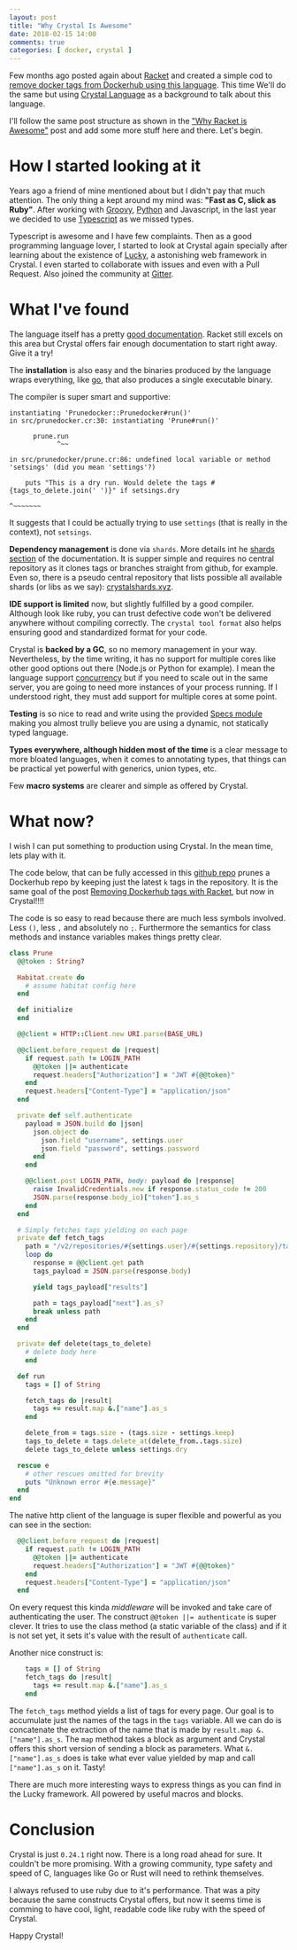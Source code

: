 ```yaml
---
layout: post
title: "Why Crystal Is Awesome"
date: 2018-02-15 14:00
comments: true
categories: [ docker, crystal ]
---
```


Few months ago posted again about [Racket](http://racket-lang.org) and created a simple cod to [remove docker tags from Dockerhub using this language](http://paulosuzart.github.io/blog/2017/11/27/removing-dockerhub-tags-with-racket/). This time We'll do the same but using [Crystal Language](https://crystal-lang.org) as a background to talk about this language.

<!--more-->

I'll follow the same post structure as shown in the ["Why Racket is Awesome"](http://paulosuzart.github.io/blog/2015/04/02/why-racket-is-awesome/) post and add some more stuff here and there. Let's begin.

# How I started looking at it

Years ago a friend of mine mentioned about but I didn't pay that much attention. The only thing a kept around my mind was: **"Fast as C, slick as Ruby"**. After working with [Groovy](http://groovy-lang.org/), [Python](https://www.python.org/) and Javascript, in the last year we decided to use [Typescript](https://www.typescriptlang.org) as we missed types.

Typescript is awesome and I have few complaints. Then as a good programming language lover, I started to look at Crystal again specially after learning about the existence of [Lucky](https://luckyframework.org), a astonishing web framework in Crystal. I even started to collaborate with issues and even with a Pull Request. Also joined the community at [Gitter](https://gitter.im/luckyframework/Lobby).

# What I've found

The language itself has a pretty [good documentation](https://crystal-lang.org/docs/). Racket still excels on this area but Crystal offers fair enough documentation to start right away. Give it a try!

The **installation** is also easy and the binaries produced by the language wraps everything, like [go](https://golang.org/), that also produces a single executable binary.

The compiler is super smart and supportive:

```
instantiating 'Prunedocker::Prunedocker#run()'
in src/prunedocker.cr:30: instantiating 'Prune#run()'

      prune.run
            ^~~

in src/prunedocker/prune.cr:86: undefined local variable or method 'setsings' (did you mean 'settings'?)

    puts "This is a dry run. Would delete the tags #{tags_to_delete.join(' ')}" if setsings.dry
                                                                                   ^~~~~~~~
```

It suggests that I could be actually trying to use `settings` (that is really in the context), not `setsings`.

**Dependency management** is done via `shards`. More details int he [shards section](https://crystal-lang.org/docs/guides/writing_shards.html) of the documentation. It is supper simple and requires no central repository as it clones tags or branches straight from github, for example. Even so, there is a pseudo central repository that lists possible all available shards (or libs as we say): [crystalshards.xyz](https://crystalshards.xyz/).

**IDE support is limited** now, but slightly fulfilled by a good compiler. Although look like ruby, you can trust defective code won't be delivered anywhere without compiling correctly. The `crystal tool format` also helps ensuring good and standardized format for your code.

Crystal is **backed by a GC**, so no memory management in your way. Nevertheless, by the time writing, it has no support for multiple cores like other good options out there (Node.js or Python for example). I mean the language support [concurrency](https://crystal-lang.org/docs/guides/concurrency.html) but if you need to scale out in the same server, you are going to need more instances of your process running. If I understood right, they must add support for multiple cores at some point.

**Testing** is so nice to read and write using the provided [Specs module](https://crystal-lang.org/docs/guides/testing.html) making you almost trully believe you are using a dynamic, not statically typed language.

**Types everywhere, although hidden most of the time** is a clear message to more bloated languages, when it comes to annotating types, that things can be practical yet powerful with generics, union types, etc.

Few **macro systems** are clearer and simple as offered by Crystal.

# What now?

I wish I can put something to production using Crystal. In the mean time, lets play with it.

The code below, that can be fully accessed in this [github repo](https://github.com/paulosuzart/prunedocker-crystal) prunes a Dockerhub repo by keeping just the latest `k` tags in the repository. It is the same goal of the post [Removing Dockerhub tags with Racket](http://paulosuzart.github.io/blog/2017/11/27/removing-dockerhub-tags-with-racket/), but now in Crystal!!!!

The code is so easy to read because there are much less symbols involved. Less `()`, less `,` and absolutely no `;`. Furthermore the semantics for class methods and instance variables makes things pretty clear.

``` ruby
class Prune
  @@token : String?

  Habitat.create do
    # assume habitat config here
  end

  def initialize
  end

  @@client = HTTP::Client.new URI.parse(BASE_URL)

  @@client.before_request do |request|
    if request.path != LOGIN_PATH
      @@token ||= authenticate
      request.headers["Authorization"] = "JWT #{@@token}"
    end
    request.headers["Content-Type"] = "application/json"
  end

  private def self.authenticate
    payload = JSON.build do |json|
      json.object do
        json.field "username", settings.user
        json.field "password", settings.password
      end
    end

    @@client.post LOGIN_PATH, body: payload do |response|
      raise InvalidCredentials.new if response.status_code != 200
      JSON.parse(response.body_io)["token"].as_s
    end
  end

  # Simply fetches tags yielding on each page
  private def fetch_tags
    path = "/v2/repositories/#{settings.user}/#{settings.repository}/tags/"
    loop do
      response = @@client.get path
      tags_payload = JSON.parse(response.body)

      yield tags_payload["results"]

      path = tags_payload["next"].as_s?
      break unless path
    end
  end

  private def delete(tags_to_delete)
    # delete body here
    end

  def run
    tags = [] of String

    fetch_tags do |result|
      tags += result.map &.["name"].as_s
    end

    delete_from = tags.size - (tags.size - settings.keep)
    tags_to_delete = tags.delete_at(delete_from..tags.size)
    delete tags_to_delete unless settings.dry

  rescue e
    # other rescues omitted for brevity
    puts "Unknown error #{e.message}"
  end
end
```

The native http client of the language is super flexible and powerful as you can see in the section:

``` ruby
  @@client.before_request do |request|
    if request.path != LOGIN_PATH
      @@token ||= authenticate
      request.headers["Authorization"] = "JWT #{@@token}"
    end
    request.headers["Content-Type"] = "application/json"
  end
```

On every request this kinda *middleware* will be invoked and take care of authenticating the user. The construct `@@token ||= authenticate` is super clever. It tries to use the class method (a static variable of the class) and if it is not set yet, it sets it's value with the result of `authenticate` call.

Another nice construct is:

``` ruby
    tags = [] of String
    fetch_tags do |result|
      tags += result.map &.["name"].as_s
    end
```

The `fetch_tags` method yields a list of tags for every page. Our goal is to accumulate just the names of the tags in the `tags` variable. All we can do is concatenate the extraction of the name that is made by `result.map &.["name"].as_s`. The `map` method takes a block as argument and Crystal offers this short version of sending a block as parameters. What `&.["name"].as_s` does is take what ever value yielded by map and call `["name"].as_s` on it. Tasty!

There are much more interesting ways to express things as you can find in the Lucky framework. All powered by useful macros and blocks.

# Conclusion

Crystal is just `0.24.1` right now. There is a long road ahead for sure. It couldn't be more promising. With a growing community, type safety and speed of C, languages like Go or Rust will need to rethink themselves.

I always refused to use ruby due to it's performance. That was a pity because the same constructs Crystal offers, but now it seems time is comming to have cool, light, readable code like ruby with the speed of Crystal.

Happy Crystal!